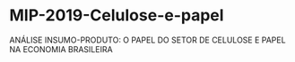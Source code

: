 # MIP-2019-Celulose-e-papel
ANÁLISE INSUMO-PRODUTO: O PAPEL DO SETOR DE CELULOSE E PAPEL NA ECONOMIA BRASILEIRA

